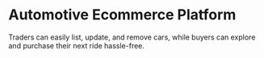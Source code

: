 # Automotive Ecommerce Platform
Traders can easily list, update, and remove cars, while buyers can explore and purchase their next ride hassle-free.
